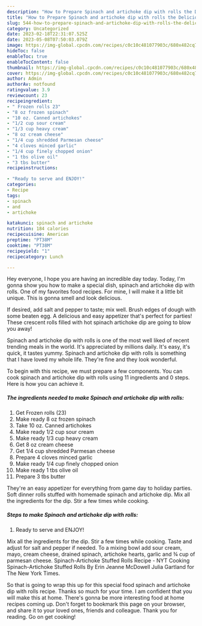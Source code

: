 ```yaml
---
description: "How to Prepare Spinach and artichoke dip with rolls the Delicious"
title: "How to Prepare Spinach and artichoke dip with rolls the Delicious"
slug: 544-how-to-prepare-spinach-and-artichoke-dip-with-rolls-the-delicious
category: Uncategorized
date: 2023-02-18T22:31:07.525Z
date: 2023-05-08T07:50:03.079Z
image: https://img-global.cpcdn.com/recipes/c0c10c481077903c/680x482cq70/spinach-and-artichoke-dip-with-rolls-recipe-main-photo.jpg
hideToc: false
enableToc: true
enableTocContent: false
thumbnail: https://img-global.cpcdn.com/recipes/c0c10c481077903c/680x482cq70/spinach-and-artichoke-dip-with-rolls-recipe-main-photo.jpg
cover: https://img-global.cpcdn.com/recipes/c0c10c481077903c/680x482cq70/spinach-and-artichoke-dip-with-rolls-recipe-main-photo.jpg
author: Admin
authorAv: notfound
ratingvalue: 3.9
reviewcount: 23
recipeingredient:
- " Frozen rolls 23"
- "8 oz frozen spinach"
- "10 oz. Canned artichokes"
- "1/2 cup sour cream"
- "1/3 cup heavy cream"
- "8 oz cream cheese"
- "1/4 cup shredded Parmesan cheese"
- "4 cloves minced garlic"
- "1/4 cup finely chopped onion"
- "1 tbs olive oil"
- "3 tbs butter"
recipeinstructions:

- "Ready to serve and ENJOY!"
categories:
- Recipe
tags:
- spinach
- and
- artichoke

katakunci: spinach and artichoke 
nutrition: 184 calories
recipecuisine: American
preptime: "PT38M"
cooktime: "PT38M"
recipeyield: "1"
recipecategory: Lunch

---
```



Hey everyone, I hope you are having an incredible day today. Today, I'm gonna show you how to make a special dish, spinach and artichoke dip with rolls. One of my favorites food recipes. For mine, I will make it a little bit unique. This is gonna smell and look delicious.

If desired, add salt and pepper to taste; mix well. Brush edges of dough with some beaten egg. A delicious and easy appetizer that&#39;s perfect for parties! These crescent rolls filled with hot spinach artichoke dip are going to blow you away!

Spinach and artichoke dip with rolls is one of the most well liked of recent trending meals in the world. It's appreciated by millions daily. It's easy, it's quick, it tastes yummy. Spinach and artichoke dip with rolls is something that I have loved my whole life. They're fine and they look wonderful.


To begin with this recipe, we must prepare a few components. You can cook spinach and artichoke dip with rolls using 11 ingredients and 0 steps. Here is how you can achieve it.

<!--inarticleads1-->

##### The ingredients needed to make Spinach and artichoke dip with rolls:

1. Get  Frozen rolls (23)
1. Make ready 8 oz frozen spinach
1. Take 10 oz. Canned artichokes
1. Make ready 1/2 cup sour cream
1. Make ready 1/3 cup heavy cream
1. Get 8 oz cream cheese
1. Get 1/4 cup shredded Parmesan cheese
1. Prepare 4 cloves minced garlic
1. Make ready 1/4 cup finely chopped onion
1. Make ready 1 tbs olive oil
1. Prepare 3 tbs butter


They&#39;re an easy appetizer for everything from game day to holiday parties. Soft dinner rolls stuffed with homemade spinach and artichoke dip. Mix all the ingredients for the dip. Stir a few times while cooking. 

<!--inarticleads2-->

##### Steps to make Spinach and artichoke dip with rolls:


1. Ready to serve and ENJOY!

Mix all the ingredients for the dip. Stir a few times while cooking. Taste and adjust for salt and pepper if needed. To a mixing bowl add sour cream, mayo, cream cheese, drained spinach, artichoke hearts, garlic and ¾ cup of parmesan cheese. Spinach-Artichoke Stuffed Rolls Recipe - NYT Cooking Spinach-Artichoke Stuffed Rolls By Erin Jeanne McDowell Julia Gartland for The New York Times. 

So that is going to wrap this up for this special food spinach and artichoke dip with rolls recipe. Thanks so much for your time. I am confident that you will make this at home. There's gonna be more interesting food at home recipes coming up. Don't forget to bookmark this page on your browser, and share it to your loved ones, friends and colleague. Thank you for reading. Go on get cooking!
